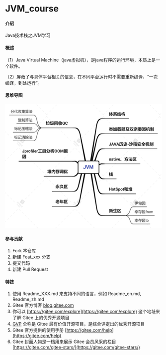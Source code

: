 # JVM_course

#### 介绍
Java技术栈之JVM学习


#### 概述

（1）Java Virtual Machine（java虚拟机），是java程序的运行环境，本质上是一个软件。

（2）屏蔽了与具体平台相关的信息，在不同平台运行时不需要重新编译，“一次编译，到处运行”。


#### 思维导图

![输入图片说明](%E6%80%9D%E7%BB%B4%E5%AF%BC%E5%9B%BE.png)


#### 参与贡献

1.  Fork 本仓库
2.  新建 Feat_xxx 分支
3.  提交代码
4.  新建 Pull Request


#### 特技

1.  使用 Readme\_XXX.md 来支持不同的语言，例如 Readme\_en.md, Readme\_zh.md
2.  Gitee 官方博客 [blog.gitee.com](https://blog.gitee.com)
3.  你可以 [https://gitee.com/explore](https://gitee.com/explore) 这个地址来了解 Gitee 上的优秀开源项目
4.  [GVP](https://gitee.com/gvp) 全称是 Gitee 最有价值开源项目，是综合评定出的优秀开源项目
5.  Gitee 官方提供的使用手册 [https://gitee.com/help](https://gitee.com/help)
6.  Gitee 封面人物是一档用来展示 Gitee 会员风采的栏目 [https://gitee.com/gitee-stars/](https://gitee.com/gitee-stars/)
